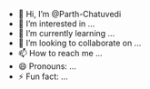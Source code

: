 - 👋 Hi, I’m @Parth-Chatuvedi
- 👀 I’m interested in ...
- 🌱 I’m currently learning ...
- 💞️ I’m looking to collaborate on ...
- 📫 How to reach me ...
- 😄 Pronouns: ...
- ⚡ Fun fact: ...

<!---
Parth-Chatuvedi/Parth-Chatuvedi is a ✨ special ✨ repository because its `README.md` (this file) appears on your GitHub profile.
You can click the Preview link to take a look at your changes.
--->
